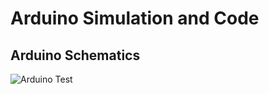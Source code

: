 # Arduino Simulation and Code 

## Arduino Schematics 

![Arduino Test](./Arduino%20-%20First%20Test.bmp)